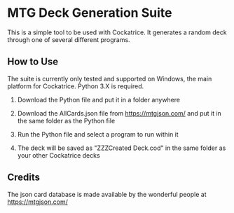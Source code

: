 MTG Deck Generation Suite
=========================
This is a simple tool to be used with Cockatrice. It generates a random deck through one of several different programs.

How to Use
----------
The suite is currently only tested and supported on Windows, the main platform for Cockatrice. Python 3.X is required.

1. Download the Python file and put it in a folder anywhere

2. Download the AllCards.json file from https://mtgjson.com/ and put it in the same folder as the Python file

3. Run the Python file and select a program to run within it

4. The deck will be saved as "ZZZCreated Deck.cod" in the same folder as your other Cockatrice decks

Credits
-------
The json card database is made available by the wonderful people at https://mtgjson.com/
